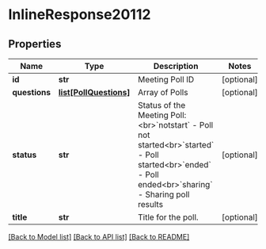 # InlineResponse20112

## Properties
Name | Type | Description | Notes
------------ | ------------- | ------------- | -------------
**id** | **str** | Meeting Poll ID | [optional] 
**questions** | [**list[PollQuestions]**](PollQuestions.md) | Array of Polls | [optional] 
**status** | **str** | Status of the Meeting Poll:&lt;br&gt;&#x60;notstart&#x60; - Poll not started&lt;br&gt;&#x60;started&#x60; - Poll started&lt;br&gt;&#x60;ended&#x60; - Poll ended&lt;br&gt;&#x60;sharing&#x60; - Sharing poll results | [optional] 
**title** | **str** | Title for the poll. | [optional] 

[[Back to Model list]](../README.md#documentation-for-models) [[Back to API list]](../README.md#documentation-for-api-endpoints) [[Back to README]](../README.md)

